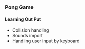 <h3> Pong Game </h3>
<h4> Learning Out Put </h4>
<ul>
  <li> Collision handling </li>
  <li> Sounds import </li>
  <li> Handling user input by keyboard </li>
</ul>
